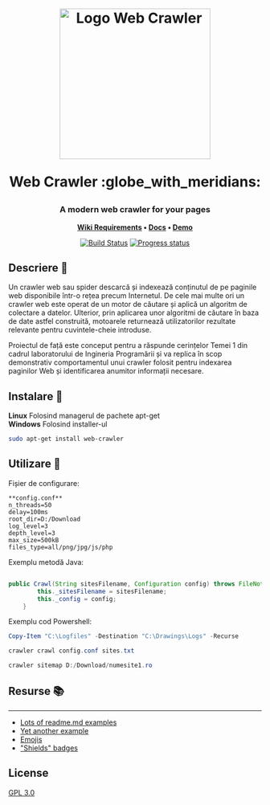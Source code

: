 <h1 align="center">
	<img
		width="300"
		alt="Logo Web Crawler"
		src="https://i.imgur.com/mKsad8h.png">
	<p>Web Crawler :globe_with_meridians: </p>
</h1>

<h3 align="center">
	A modern web crawler for your pages
</h3>

<p align="center">
	<strong>
		<a href="https://wiki.mta.ro/c/4/ip/lab/tema1-2020">Wiki Requirements</a>
		•
		<a href="https://google.com">Docs</a>
		•
		<a href="https://google.com">Demo</a>
	</strong>
</p>


<p align="center">
	<a href="https://github.com/GabrielStoica/WebCrawler/tree/master/src"><img
		alt="Build Status"
		src="https://github.com/thelounge/thelounge/workflows/Build/badge.svg"></a>
	<a href="https://github.com/GabrielStoica/WebCrawler"><img
		alt="Progress status"
		src="https://img.shields.io/badge/Progress-under%20construction-yellow"></a>
</p>


## Descriere :page_facing_up:

Un crawler web sau spider descarcă și indexează conținutul de pe paginile web disponibile într-o rețea precum Internetul. De cele mai multe ori un crawler web este operat de un motor de căutare și aplică un algoritm de colectare a datelor. Ulterior, prin aplicarea unor algoritmi de căutare în baza de date astfel construită, motoarele returnează utilizatorilor rezultate relevante pentru cuvintele-cheie introduse. 
 
Proiectul de față este conceput pentru a răspunde cerințelor Temei 1 din cadrul laboratorului de Ingineria Programării și va replica în scop demonstrativ comportamentul unui crawler folosit pentru indexarea paginilor Web și identificarea anumitor informații necesare.

## Instalare :wrench:

**Linux** Folosind managerul de pachete apt-get \
**Windows** Folosind installer-ul 

```bash
sudo apt-get install web-crawler
```

## Utilizare :satellite:

Fișier de configurare:

```text
**config.conf**
n_threads=50
delay=100ms
root_dir=D:/Download
log_level=3
depth_level=3
max_size=500kB
files_type=all/png/jpg/js/php
```

Exemplu metodă Java:

```java

public Crawl(String sitesFilename, Configuration config) throws FileNotFoundException {
        this._sitesFilename = sitesFilename;
        this._config = config;
    }
```

Exemplu cod Powershell:
```powershell
Copy-Item "C:\Logfiles" -Destination "C:\Drawings\Logs" -Recurse

crawler crawl config.conf sites.txt

crawler sitemap D:/Download/numesite1.ro
```

## Resurse :books:
-----

- [Lots of readme.md examples][1]
- [Yet another example][2]
- [Emojis][3]
- ["Shields" badges][4]

[1]: https://github.com/matiassingers/awesome-readme
[2]: https://www.makeareadme.com/
[3]: https://gist.github.com/rxaviers/7360908
[4]: https://shields.io/

## License
[GPL 3.0](https://www.gnu.org/licenses/gpl-3.0.html)
